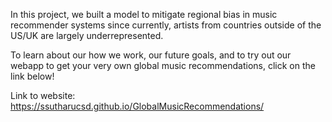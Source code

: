 In this project, we built a model to mitigate regional bias in music recommender systems since currently, artists from countries outside of the US/UK are largely underrepresented.

To learn about our how we work, our future goals, and to try out our webapp to get your very own global music recommendations, click on the link below!

Link to website: https://ssutharucsd.github.io/GlobalMusicRecommendations/
